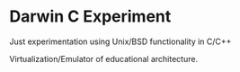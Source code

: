 # Darwin C Experiment

Just experimentation using Unix/BSD functionality in C/C++

Virtualization/Emulator of educational architecture.
